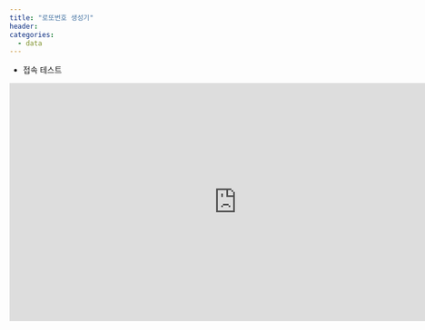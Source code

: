 ```yaml
---
title: "로또번호 생성기"
header:
categories: 
  - data
---
```



+ 접속 테스트
<iframe width="800" height="420" src="http://218.155.162.138/home/lotto" frameborder="0"  allowfullscreen></iframe> 
